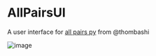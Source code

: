 # AllPairsUI
A user interface for [all pairs py](https://github.com/thombashi/allpairspy) from @thombashi

![image](https://github.com/IgnacioSambrailo/AllPairsUI/assets/105213331/80e466b1-47a6-4024-97b3-ef853e0ec5b0)
